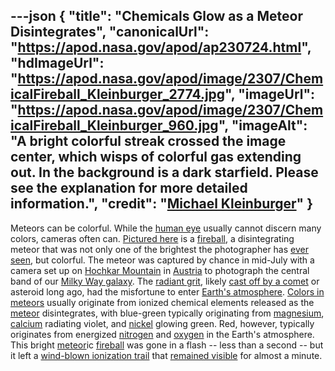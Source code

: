 ---json
{
  "title": "Chemicals Glow as a Meteor Disintegrates",
  "canonicalUrl": "https://apod.nasa.gov/apod/ap230724.html",
  "hdImageUrl": "https://apod.nasa.gov/apod/image/2307/ChemicalFireball_Kleinburger_2774.jpg",
  "imageUrl": "https://apod.nasa.gov/apod/image/2307/ChemicalFireball_Kleinburger_960.jpg",
  "imageAlt": "A bright colorful streak crossed the image center, which wisps of colorful gas extending out. In the background is a dark starfield. Please see the explanation for more detailed information.",
  "credit": "[Michael Kleinburger](https://www.instagram.com/kleinburger.photography/)"
}
---

Meteors can be colorful. While the [human eye](https://medium.com/photography-secrets/whats-the-difference-between-a-camera-and-a-human-eye-a006a795b09f) usually cannot discern many colors, cameras often can. [Pictured here](https://www.instagram.com/p/CuwPGuCouFR/) is a [fireball](https://apod.nasa.gov/apod/ap211220.html), a disintegrating meteor that was not only one of the brightest the photographer has [ever seen](https://d.newsweek.com/en/full/1986767/shocked-cat.jpg), but colorful. The meteor was captured by chance in mid-July with a camera set up on [Hochkar Mountain](https://youtu.be/six1fCLityA) in [Austria](https://en.wikipedia.org/wiki/Austria) to photograph the central band of our [Milky Way galaxy](https://solarsystem.nasa.gov/resources/285/the-milky-way-galaxy/). The [radiant grit](https://upload.wikimedia.org/wikipedia/commons/6/63/Meteoroid_meteor_meteorite.gif), likely [cast off by a comet](https://apod.nasa.gov/apod/ap101123.html) or asteroid long ago, had the misfortune to enter [Earth's atmosphere](https://spaceplace.nasa.gov/atmosphere/en/). [Colors in meteors](https://www.amsmeteors.org/fireballs/faqf/#5) usually originate from ionized chemical elements released as the [meteor](https://solarsystem.nasa.gov/asteroids-comets-and-meteors/meteors-and-meteorites/in-depth/) disintegrates, with blue-green typically originating from [magnesium](https://youtu.be/wqErrNvns4o), [calcium](https://periodic.lanl.gov/20.shtml) radiating violet, and [nickel](https://en.wikipedia.org/wiki/Nickel) glowing green. Red, however, typically originates from energized [nitrogen](https://youtu.be/0kMqRhJ_A0c) and [oxygen](https://youtu.be/qERdL8uHSgI) in the Earth's atmosphere. This bright [meteor](https://www.amsmeteors.org/meteor-showers/meteor-faq/)ic [fireball](https://www.amsmeteors.org/fireballs/faqf/) was gone in a flash -- less than a second -- but it left a [wind-blown ionization trail](https://youtu.be/KJpQTL6V_WI) that [remained visible](https://apod.nasa.gov/apod/ap180817.html) for almost a minute.

